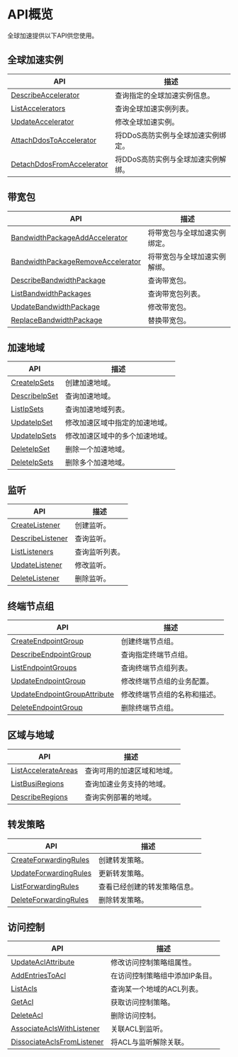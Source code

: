 # API概览

全球加速提供以下API供您使用。

## 全球加速实例

|API|描述|
|---|--|
|[DescribeAccelerator](/cn.zh-CN/API参考/全球加速实例/DescribeAccelerator.md)|查询指定的全球加速实例信息。|
|[ListAccelerators](/cn.zh-CN/API参考/全球加速实例/ListAccelerators.md)|查询全球加速实例列表。|
|[UpdateAccelerator](/cn.zh-CN/API参考/全球加速实例/UpdateAccelerator.md)|修改全球加速实例。|
|[AttachDdosToAccelerator](/cn.zh-CN/API参考/全球加速实例/AttachDdosToAccelerator.md)|将DDoS高防实例与全球加速实例绑定。|
|[DetachDdosFromAccelerator](/cn.zh-CN/API参考/全球加速实例/DetachDdosFromAccelerator.md)|将DDoS高防实例与全球加速实例解绑。|

## 带宽包

|API|描述|
|---|--|
|[BandwidthPackageAddAccelerator](/cn.zh-CN/API参考/带宽包/BandwidthPackageAddAccelerator.md)|将带宽包与全球加速实例绑定。|
|[BandwidthPackageRemoveAccelerator](/cn.zh-CN/API参考/带宽包/BandwidthPackageRemoveAccelerator.md)|将带宽包与全球加速实例解绑。|
|[DescribeBandwidthPackage](/cn.zh-CN/API参考/带宽包/DescribeBandwidthPackage.md)|查询带宽包。|
|[ListBandwidthPackages](/cn.zh-CN/API参考/带宽包/ListBandwidthPackages.md)|查询带宽包列表。|
|[UpdateBandwidthPackage](/cn.zh-CN/API参考/带宽包/UpdateBandwidthPackage.md)|修改带宽包。|
|[ReplaceBandwidthPackage](/cn.zh-CN/API参考/带宽包/ReplaceBandwidthPackage.md)|替换带宽包。|

## 加速地域

|API|描述|
|---|--|
|[CreateIpSets](/cn.zh-CN/API参考/加速区域/CreateIpSets.md)|创建加速地域。|
|[DescribeIpSet](/cn.zh-CN/API参考/加速区域/DescribeIpSet.md)|查询加速地域。|
|[ListIpSets](/cn.zh-CN/API参考/加速区域/ListIpSets.md)|查询加速地域列表。|
|[UpdateIpSet](/cn.zh-CN/API参考/加速区域/UpdateIpSet.md)|修改加速区域中指定的加速地域。|
|[UpdateIpSets](/cn.zh-CN/API参考/加速区域/UpdateIpSets.md)|修改加速区域中的多个加速地域。|
|[DeleteIpSet](/cn.zh-CN/API参考/加速区域/DeleteIpSet.md)|删除一个加速地域。|
|[DeleteIpSets](/cn.zh-CN/API参考/加速区域/DeleteIpSets.md)|删除多个加速地域。|

## 监听

|API|描述|
|---|--|
|[CreateListener](/cn.zh-CN/API参考/监听/CreateListener.md)|创建监听。|
|[DescribeListener](/cn.zh-CN/API参考/监听/DescribeListener.md)|查询监听。|
|[ListListeners](/cn.zh-CN/API参考/监听/ListListeners.md)|查询监听列表。|
|[UpdateListener](/cn.zh-CN/API参考/监听/UpdateListener.md)|修改监听。|
|[DeleteListener](/cn.zh-CN/API参考/监听/DeleteListener.md)|删除监听。|

## 终端节点组

|API|描述|
|---|--|
|[CreateEndpointGroup](/cn.zh-CN/API参考/终端节点组/CreateEndpointGroup.md)|创建终端节点组。|
|[DescribeEndpointGroup](/cn.zh-CN/API参考/终端节点组/DescribeEndpointGroup.md)|查询指定终端节点组。|
|[ListEndpointGroups](/cn.zh-CN/API参考/终端节点组/ListEndpointGroups.md)|查询终端节点组列表。|
|[UpdateEndpointGroup](/cn.zh-CN/API参考/终端节点组/UpdateEndpointGroup.md)|修改终端节点组的业务配置。|
|[UpdateEndpointGroupAttribute](/cn.zh-CN/API参考/终端节点组/UpdateEndpointGroupAttribute.md)|修改终端节点组的名称和描述。|
|[DeleteEndpointGroup](/cn.zh-CN/API参考/终端节点组/DeleteEndpointGroup.md)|删除终端节点组。|

## 区域与地域

|API|描述|
|---|--|
|[ListAccelerateAreas](/cn.zh-CN/API参考/区域与地域/ListAccelerateAreas.md)|查询可用的加速区域和地域。|
|[ListBusiRegions](/cn.zh-CN/API参考/区域与地域/ListBusiRegions.md)|查询加速业务支持的地域。|
|[DescribeRegions](/cn.zh-CN/API参考/区域与地域/DescribeRegions.md)|查询实例部署的地域。|

## 转发策略

|API|描述|
|---|--|
|[CreateForwardingRules](/cn.zh-CN/API参考/转发策略/CreateForwardingRules.md)|创建转发策略。|
|[UpdateForwardingRules](/cn.zh-CN/API参考/转发策略/UpdateForwardingRules.md)|更新转发策略。|
|[ListForwardingRules](/cn.zh-CN/API参考/转发策略/ListForwardingRules.md)|查看已经创建的转发策略信息。|
|[DeleteForwardingRules](/cn.zh-CN/API参考/转发策略/DeleteForwardingRules.md)|删除转发策略。|

## 访问控制

|API|描述|
|---|--|
|[UpdateAclAttribute](/cn.zh-CN/API参考/访问控制/UpdateAclAttribute.md)|修改访问控制策略组属性。|
|[AddEntriesToAcl](/cn.zh-CN/API参考/访问控制/AddEntriesToAcl.md)|在访问控制策略组中添加IP条目。|
|[ListAcls](/cn.zh-CN/API参考/访问控制/ListAcls.md)|查询某一个地域的ACL列表。|
|[GetAcl](/cn.zh-CN/API参考/访问控制/GetAcl.md)|获取访问控制策略。|
|[DeleteAcl](/cn.zh-CN/API参考/访问控制/DeleteAcl.md)|删除访问控制。|
|[AssociateAclsWithListener](/cn.zh-CN/API参考/访问控制/AssociateAclsWithListener.md)|关联ACL到监听。|
|[DissociateAclsFromListener](/cn.zh-CN/API参考/访问控制/DissociateAclsFromListener.md)|将ACL与监听解除关联。|

